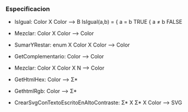 ### **Especificacion**

  * IsIgual: Color X Color --> B       IsIgual(a,b) = { a = b  TRUE
                                                    { a ≠ b  FALSE

  * Mezclar: Color X Color --> Color
  * SumarYRestar: enum X Color X Color --> Color
  * GetComplementario: Color --> Color
  * Mezclar: Color X Color X N --> Color  
  * GetHtmlHex: Color --> Σ*
  * GethtmlRgb: Color --> Σ*
  * CrearSvgConTextoEscritoEnAltoContraste: Σ* X Σ* X Color --> SVG
